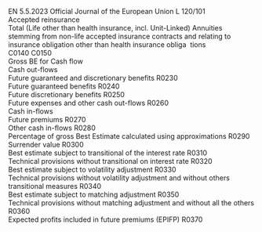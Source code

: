 EN  5.5.2023 Official Journal of the European Union L 120/101  
Accepted 
reinsurance  
Total (Life other 
than health 
insurance, incl. 
Unit-Linked)  Annuities 
stemming from 
non-life accepted 
insurance 
contracts and 
relating to 
insurance 
obligation other 
than health 
insurance obliga ­
tions  
C0140  C0150  
Gross BE for Cash flow  
Cash out-flows  
Future guaranteed and discretionary benefits  R0230  
Future guaranteed benefits  R0240  
Future discretionary benefits  R0250  
Future expenses and other cash out-flows  R0260  
Cash in-flows  
Future premiums  R0270  
Other cash in-flows  R0280  
Percentage of gross Best Estimate calculated using approximations  R0290  
Surrender value  R0300  
Best estimate subject to transitional of the interest rate  R0310  
Technical provisions without transitional on interest rate  R0320  
Best estimate subject to volatility adjustment  R0330  
Technical provisions without volatility adjustment and without others transitional 
measures  R0340  
Best estimate subject to matching adjustment  R0350  
Technical provisions without matching adjustment and without all the others  R0360  
Expected profits included in future premiums (EPIFP)  R0370